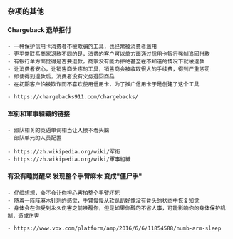 ### 杂项的其他

#### Chargeback 退单拒付
	- 一种保护信用卡消费者不被欺骗的工具，也经常被消费者滥用
	- 更平常联系商家退款不同的是，消费的客户可以单方面通过信用卡银行强制追回付款
	- 有银行单方面觉得是否要退款，商家没有能力拒绝甚至在不知道的情况下就被退款
	- 让消费者安心，让销售商头疼的工具，销售商会被收取很大的手续费，得到严重惩罚
	- 即使得到退款后，消费者没有义务退回商品
	- 在初期客户怕被欺诈而不喜欢使用信用卡，为了推广信用卡于是创建了这个工具

	- https://chargebacks911.com/chargebacks/


#### 军衔和軍事組織的链接
	- 部队相关的英语单词相当让人摸不着头脑
	- 部队单元的人员配置

	- https://zh.wikipedia.org/wiki/军衔
	- https://zh.wikipedia.org/wiki/軍事組織

#### 有没有睡觉醒来 发现整个手臂麻木 变成"僵尸手"
	- 仔细想想，会不会让你担心害怕整个手臂坏死
	- 随着一阵阵麻木针刺的感觉，手臂慢慢从软趴趴好像没有骨头的状态中恢复知觉
	- 身体会在你受到永久伤害之前唤醒你，但是如果你醉的不省人事，可能影响你的身体保护机制，造成伤害

	- https://www.vox.com/platform/amp/2016/6/6/11854588/numb-arm-sleep
